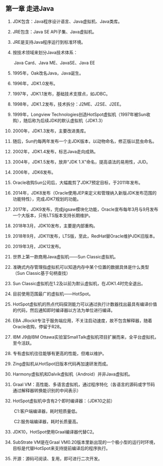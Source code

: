## 第一章 走进Java

1. JDK包含：Java程序设计语言、Java虚拟机、Java类库。

2. JRE包含：Java SE API子集、Java虚拟机。

3. JRE是支持Java程序运行到标准环境。

4. 按技术领域来划分Java技术体系：

   ​	Java Card、Java ME、JavaSE、Java EE

5. 1995年，Oak改名Java，Java诞生。

6. 1996年，JDK1.0发布。

7. 1997年，JDK1.1发布，基础技术支撑点，如JDBC。

8. 1998年，JDK1.2发布，技术拆分：J2ME、J2SE、J2EE。

9. 1999年，Longview Technologies创造HotSpot虚拟机（1997年被Sun收购），随后称为后续JDK的默认虚拟机（JDK1.3）

10. 2000年，JDK1.3发布，主要改进类库。

11. 随后，Sun约每两年发布一个主JDK版本，以动物命名，修正版以昆虫命名。

12. 2002年，JDK1.4发布，标志Java走向成熟。

13. 2004年，JDK1.5发布，放弃“JDK 1.X”命名，提高语法的易用性，JUD。

14. 2006年，JDK6发布。

15. Oracle收购Sun公司后，大幅裁剪了JDK7预定目标，于2011年发布。

16. 2014年，JDK8发布（Oracle使用JEP来定义和管理纳入新版JDK发布范围的功能特性），完成JDK7规划的功能。

17. 2017年，JDK9发布，完成jigsaw模块化功能，Oracle宣布每年3月与9月发布一个大版本，只有LTS版本支持长期维护。

18. 2018年3月，JDK10发布，主要是内部重构。

19. 2018年9月，JDK11发布，LTS版，至此，RedHat替Oracle维护JDK旧版本。

20. 2019年3月，JDK12发布。

21. 世界上第一款商用Java虚拟机——Sun Classic虚拟机。

22. 准确式内存管理指虚拟机可以知道内存中某个位置的数据具体是什么类型（Sun Classic基于句柄查找）

23. Sun Classic虚拟机在1.2及以前为默认虚拟机，在JDK1.4时完全退出。

24. 目前使用范围最广的虚拟机——HotSpot。

25. HotSpot虚拟机的热点代码探测能力可以通过执行计数器找出最具有编译价值的代码，然后通知即时编译器以方法为单位进行编译。

26. EBA JRockit专注于服务端应用，不关注启动速度，故不包含解释器，随着Oracle收购，停留于R28。

27. IBM J9由IBM Ottawa实验室SmallTalk虚拟机项目扩展而来，全平台虚拟机，至今活跃。

28. 专有虚拟机往往能够有更高的性能，但难以维护。

29. Zing虚拟机从HotSpot旧版本代码再加速研发而成。

30. Harmony虚拟机和Dalvik虚拟机（Android）并非Java虚拟机。

31. Graal VM：高性能、多语言虚拟机，通过程序特化（各语言的源码或字节码通过解释器转换能识别的中间表示）

32. HotSpot虚拟机中含有2个即时编译器：（JDK10之前）

    ​	C1:客户端编译器，耗时短质量低。

    ​	C2:服务端编译器，耗时长质量高。

33. JDK10，HotSpot使用Graal编译器代替C2。

34. SubStrate VM是在Graal VM0.20版本里新出现的一个极小型的运行时环境，目标是代替HotSpot来支持提前编译后的程序执行。

35. 开源：源码可阅读、复用，即可进行二次开发。